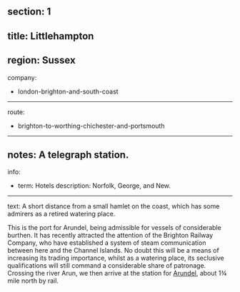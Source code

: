 section: 1
----
title: Littlehampton
----
region: Sussex
----
company:
- london-brighton-and-south-coast
----
route:
- brighton-to-worthing-chichester-and-portsmouth
----
notes: A telegraph station.
----
info:
- term: Hotels
  description: Norfolk, George, and New.
----
text: A short distance from a small hamlet on the coast, which has some admirers as a retired watering place.

This is the port for Arundel, being admissible for vessels of considerable burthen. It has recently attracted the attention of the Brighton Railway Company, who have established a system of steam communication between here and the Channel Islands. No doubt this will be a means of increasing its trading importance, whilst as a watering place, its seclusive qualifications will still command a considerable share of patronage. Crossing the river Arun, we then arrive at the station for [Arundel](/stations/arundel), about 1¾ mile north by rail.
